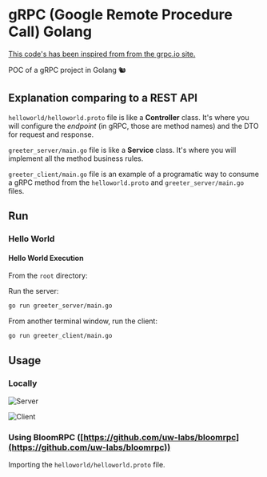 # gRPC (Google Remote Procedure Call) Golang

[This code's has been inspired from from the grpc.io site.](https://grpc.io/docs/languages/go/quickstart/)

POC of a gRPC project in Golang 🐿

## Explanation comparing to a REST API

`helloworld/helloworld.proto` file is like a **Controller** class. It's where you will configure the _endpoint_ (in gRPC, those are method names) and the DTO for request and response.

`greeter_server/main.go` file is like a **Service** class. It's where you will implement all the method business rules.

`greeter_client/main.go` file is an example of a programatic way to consume a gRPC method from the `helloworld.proto` and `greeter_server/main.go` files.

## Run

### Hello World

#### Hello World Execution

From the `root` directory:

Run the server:

```bash
go run greeter_server/main.go
```

From another terminal window, run the client:

```bash
go run greeter_client/main.go
```

## Usage

### Locally

![Server](https://user-images.githubusercontent.com/22433243/127906948-3aeb3316-6a7a-4f9f-ad0b-b790c5f54ad5.png)

![Client](https://user-images.githubusercontent.com/22433243/127906965-71872380-4d42-495a-90b0-1c0ca431e1a7.png)

### Using BloomRPC ([https://github.com/uw-labs/bloomrpc](https://github.com/uw-labs/bloomrpc))

Importing the `helloworld/helloworld.proto` file.


